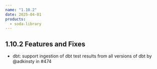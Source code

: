 ```yaml
---
name: "1.10.2"
date: 2025-04-01
products:
  - soda-library
---
```


## 1.10.2 Features and Fixes
* dbt: support ingestion of dbt test results from all versions of dbt by @adkinsty in #474